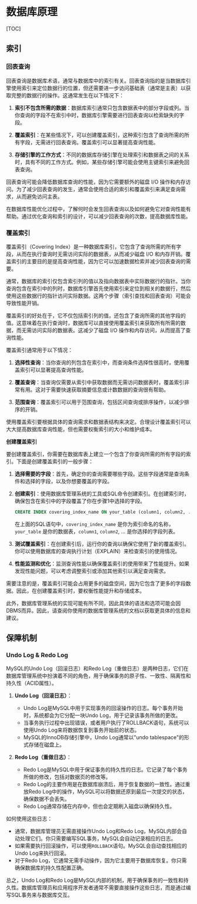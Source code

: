 # 数据库原理

[TOC]

## 索引

### 回表查询

回表查询是数据库术语，通常与数据库中的索引有关。回表查询指的是当数据库引擎使用索引来定位数据行的位置，但还需要进一步访问基础表（通常是主表）以获取完整的数据行的操作。这通常发生在以下情况下：

1. **索引不包含所需的数据**：数据库索引通常只包含数据表中的部分字段或列。当你查询的字段不在索引中时，数据库引擎需要进行回表查询以检索缺失的字段。

2. **覆盖索引**：在某些情况下，可以创建覆盖索引，这种索引包含了查询所需的所有字段，无需进行回表查询。覆盖索引可以显著提高查询性能。

3. **存储引擎的工作方式**：不同的数据库存储引擎在处理索引和数据表之间的关系时，具有不同的工作方式。例如，某些存储引擎可能会使用主键索引来避免回表查询。

回表查询可能会降低数据库查询的性能，因为它需要额外的磁盘 I/O 操作和内存访问。为了减少回表查询的发生，通常会使用合适的索引和覆盖索引来满足查询需求，从而避免访问主表。

在数据库性能优化过程中，了解何时会发生回表查询以及如何避免它对查询性能有帮助。通过优化查询和索引的设计，可以减少回表查询的次数，提高数据库性能。

### 覆盖索引

覆盖索引（Covering Index）是一种数据库索引，它包含了查询所需的所有字段，从而在执行查询时无需访问实际的数据表，从而减少磁盘 I/O 和内存开销。覆盖索引的主要目的是提高查询性能，因为它可以加速数据检索并减少回表查询的需要。

通常，数据库的索引仅包含索引列的值以及指向数据表中实际数据行的指针。当你查询包含在索引中的列时，数据库引擎首先使用索引来定位到相关的数据行，然后使用这些数据行的指针访问实际数据。这两个步骤（索引查找和回表查询）可能会导致性能开销。

覆盖索引的好处在于，它不仅包括索引列的值，还包含了查询所需的其他字段的值。这意味着在执行查询时，数据库可以直接使用覆盖索引来获取所有所需的数据，而无需访问实际的数据表。这减少了磁盘 I/O 操作和内存访问，从而提高了查询性能。

覆盖索引通常用于以下情况：

1. **选择性查询**：当你查询的列包含在索引中，而查询条件选择性很高时，使用覆盖索引可以显著提高查询性能。

2. **覆盖查询**：当查询仅需要从索引中获取数据而无需访问数据表时，覆盖索引非常有用。这对于需要快速获取摘要信息或计数数据的查询很有帮助。

3. **范围查询**：覆盖索引可以用于范围查询，包括区间查询或排序操作，以减少排序的开销。

使用覆盖索引要根据具体的查询需求和数据表结构来决定。合理设计覆盖索引可以大大提高数据库查询性能，但也需要权衡索引的大小和维护成本。



**创建覆盖索引**

要创建覆盖索引，你需要在数据库表上建立一个包含了你查询所需的所有字段的索引。下面是创建覆盖索引的一般步骤：

1. **选择需要的字段**：首先，确定你的查询需要哪些字段。这些字段通常是查询条件和选择的字段，以及你想要覆盖的字段。

2. **创建索引**：使用数据库管理系统的工具或SQL命令创建索引。在创建索引时，确保包含在索引中的字段覆盖了你在步骤1中选择的字段。

    ```sql
    CREATE INDEX covering_index_name ON your_table (column1, column2, ...);
    ```

    在上面的SQL语句中，`covering_index_name` 是你为索引命名的名称，`your_table` 是你的数据表，`column1`, `column2`, ... 是你选择的字段列表。

3. **测试覆盖索引**：在创建索引后，运行你的查询以确保它使用了新的覆盖索引。你可以使用数据库的查询执行计划（EXPLAIN）来检查索引的使用情况。

4. **性能监测和优化**：监测查询性能以确保覆盖索引的使用带来了性能提升。如果发现性能问题，可以考虑调整索引或添加其他索引以满足查询需求。

需要注意的是，覆盖索引可能会占用更多的磁盘空间，因为它包含了更多的字段数据。因此，在创建覆盖索引时，要权衡性能提升和存储成本。

此外，数据库管理系统的实现可能有所不同，因此具体的语法和选项可能会因DBMS而异。因此，请查阅你使用的数据库管理系统的文档以获取更具体的信息和建议。

## 保障机制

### Undo Log & Redo Log

MySQL的Undo Log（回滚日志）和Redo Log（重做日志）是两种日志，它们在数据库管理系统中扮演着不同的角色，用于确保事务的原子性、一致性、隔离性和持久性（ACID属性）。

1. **Undo Log（回滚日志）**：
   - Undo Log是MySQL中用于实现事务的回滚操作的日志。每个事务开始时，系统都会为它分配一块Undo Log，用于记录该事务所做的更改。
   - 当事务执行过程中出现错误，或者用户执行了ROLLBACK语句，系统可以使用Undo Log来将数据恢复到事务开始前的状态。
   - MySQL的InnoDB存储引擎中，Undo Log通常以"undo tablespace"的形式存储在磁盘上。

2. **Redo Log（重做日志）**：
   - Redo Log是MySQL中用于保证事务的持久性的日志。它记录了每个事务所做的修改，包括对数据页的修改等。
   - Redo Log的主要作用是在数据库崩溃后，用于恢复数据的一致性。通过重放Redo Log中的操作，MySQL可以将数据还原到最后一次提交的状态，确保数据不会丢失。
   - Redo Log通常存储在内存中，但也会定期刷入磁盘以确保持久性。

如何使用这些日志：
- 通常，数据库管理员无需直接操作Undo Log和Redo Log，MySQL内部会自动处理它们。你只需要编写SQL事务，MySQL会自动记录相应的日志。
- 如果需要执行回滚操作，可以使用`ROLLBACK`语句。MySQL会自动查找相应的Undo Log来执行回滚。
- 对于Redo Log，它通常无需手动操作，因为它主要用于数据库恢复。你只需确保数据库的持久性配置正确。

总之，Undo Log和Redo Log是MySQL内部的机制，用于确保事务的一致性和持久性。数据库管理员和应用程序开发者通常不需要直接操作这些日志，而是通过编写SQL事务来与数据库交互。